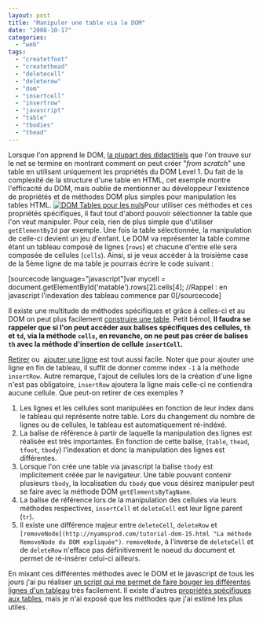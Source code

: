 ```yaml
---
layout: post
title: "Manipuler une table via le DOM"
date: "2008-10-17"
categories: 
  - "web"
tags: 
  - "createtfoot"
  - "createthead"
  - "deletecell"
  - "deleterow"
  - "dom"
  - "insertcell"
  - "insertrow"
  - "javascript"
  - "table"
  - "tbodies"
  - "thead"
---
```


Lorsque l'on apprend le DOM, [la plupart des didactitiels](http://nyamsprod.com/tutorial-dom-16.html "Création d'une table via DOM Level 1") que l'on trouve sur le net se termine en montrant comment on peut créer "_from scratch_" une table en utilisant uniquement les propriétés du DOM Level 1. Du fait de la complexité de la structure d'une table en HTML, cet exemple montre l'efficacité du DOM, mais oublie de mentionner au développeur l'existence de propriétés et de méthodes DOM plus simples pour manipulation les tables HTML. [![](images/dom_table-150x150.gif "DOM Tables pour les nuls")](http://www.nyamsprod.com/blog/wp-content/uploads/2008/10/dom_table.gif)Pour utiliser ces méthodes et ces propriétés spécifiques, il faut tout d'abord pouvoir sélectionner la table que l'on veut manipuler. Pour cela, rien de plus simple que d'utiliser `getElementById` par exemple. Une fois la table sélectionnée, la manipulation de celle-ci devient un jeu d'enfant. Le DOM va représenter la table comme étant un tableau composé de lignes (`rows`) et chacune d'entre elle sera composée de cellules (`cells`). Ainsi, si je veux accéder à la troisième case de la 5ème ligne de ma table je pourrais écrire le code suivant :

\[sourcecode language="javascript"\]var mycell = document.getElementById('matable').rows\[2\].cells\[4\];
//Rappel : en javascript l'indexation des tableau commence par 0\[/sourcecode\]

Il existe une multitude de méthodes spécifiques et grâce à celles-ci et au DOM on peut plus facilement [construire une table](/test/tableau/demo.html). Petit bémol, **Il faudra se rappeler que si l'on peut accéder aux balises spécifiques des cellules, `th` et `td`, via la méthode `cells`, en revanche, on ne peut pas créer de balises `th` avec la méthode d'insertion de cellule `insertCell`.**[](/test/tableau/demo.html)

[Retirer](/test/tableau/demo.html) ou  [ajouter une ligne](/test/tableau/demo.html) est tout aussi facile. Noter que pour ajouter une ligne en fin de tableau, il suffit de donner comme index `-1` à la méthode `insertRow`. Autre remarque, l'ajout de cellules lors de la création d'une ligne n'est pas obligatoire, `insertRow` ajoutera la ligne mais celle-ci ne contiendra aucune cellule. Que peut-on retirer de ces exemples ?

1. Les lignes et les cellules sont manipulées en fonction de leur index dans le tableau qui représente notre table. Lors du changement du nombre de lignes ou de cellules, le tableau est automatiquement ré-indéxé.
2. La balise de référence à partir de laquelle la manipulation des lignes est réalisée est très importantes. En fonction de cette balise, (`table`, `thead`, `tfoot`, `tbody`) l'indexation et donc la manipulation des lignes est différentes.
3. Lorsque l'on crée une table via javascript la balise `tbody` est implicitement créée par le navigateur. Une table pouvant contenir plusieurs `tbody`, la localisation du `tbody` que vous désirez manipuler peut se faire avec la méthode DOM `getElementsByTagName`.
4. La balise de référence lors de la manipulation des cellules via leurs méthodes respectives, `insertCell` et `deleteCell` est leur ligne parent (`tr`).
5. Il existe une différence majeur entre `deleteCell`, `deleteRow` et `[removeNode](http://nyamsprod.com/tutorial-dom-15.html "La méthode RemoveNode du DOM expliquée")`. `removeNode`, à l'inverse de `deleteCell` et de `deleteRow` n'efface pas définitivement le noeud du document et permet de ré-insérer celui-ci ailleurs.

En mixant ces différentes méthodes avec le DOM et le javascript de tous les jours j'ai pu réaliser [un script qui me permet de faire bouger les différentes lignes d'un tableau](/test/tableau/index.html) très facilement. Il existe d'autres [propriétés spécifiques aux tables](http://www.javascriptkit.com/domref/tablemethods.shtml "toutes les méthodes spécifiques pour la manipulation des tables"), mais je n'ai exposé que les méthodes que j'ai estimé les plus utiles.

